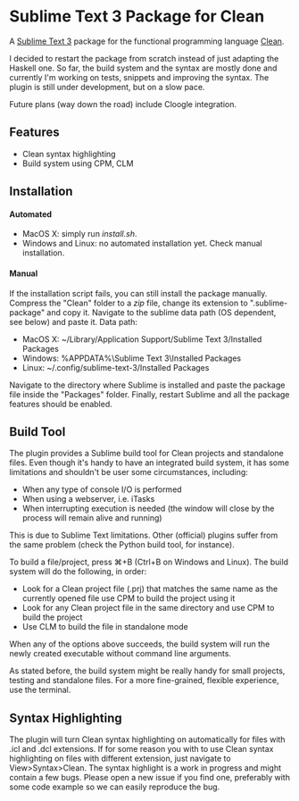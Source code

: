# Sublime Text 3 Package for Clean
A [Sublime Text 3](https://www.sublimetext.com) package for the functional programming language [Clean](http://clean.cs.ru.nl/Clean).

I decided to restart the package from scratch instead of just adapting the Haskell one. So far, the build system and the syntax are mostly done and currently I'm working on tests, snippets and improving the syntax. The plugin is still under development, but on a slow pace.

Future plans (way down the road) include Cloogle integration.


Features
-------------
* Clean syntax highlighting
* Build system using CPM, CLM 

Installation
-------------
#### Automated
* MacOS X: simply run *install.sh*. 
* Windows and Linux: no automated installation yet. Check manual installation.

#### Manual
If the installation script fails, you can still install the package manually. Compress the "Clean" folder to a *zip* file, change its extension to ".sublime-package" and copy it. Navigate to the sublime data path (OS dependent, see below) and paste it. 
Data path:
* MacOS X: ~/Library/Application Support/Sublime Text 3/Installed Packages
* Windows: %APPDATA%\Sublime Text 3\Installed Packages
* Linux: ~/.config/sublime-text-3/Installed Packages

Navigate to the directory where Sublime is installed and paste the package file inside the "Packages" folder. Finally, restart Sublime and all the package features should be enabled.

Build Tool
-------------
The plugin provides a Sublime build tool for Clean projects and standalone files. Even though it's handy to have an integrated build system, it has some limitations and shouldn't be user some circumstances, including:
* When any type of console I/O is performed
* When using a webserver, i.e. iTasks
* When interrupting execution is needed (the window will close by the process will remain alive and running)

This is due to Sublime Text limitations. Other (official) plugins suffer from the same problem (check the Python build tool, for instance).

To build a file/project, press ⌘+B (Ctrl+B on Windows and Linux). The build system will do the following, in order:
* Look for a Clean project file (.prj) that matches the same name as the currently opened file use CPM to build the project using it
* Look for any Clean project file in the same directory and use CPM to build the project
* Use CLM to build the file in standalone mode

When any of the options above succeeds, the build system will run the newly created executable without command line arguments. 

As stated before, the build system might be really handy for small projects, testing and standalone files. For a more fine-grained, flexible experience, use the terminal.

Syntax Highlighting
-------------
The plugin will turn Clean syntax highlighting on automatically for files with .icl and .dcl extensions. If for some reason you with to use Clean syntax highlighting on files with different extension, just navigate to View>Syntax>Clean. The syntax highlight is a work in progress and might contain a few bugs. Please open a new issue if you find one, preferably with some code example so we can easily reproduce the bug.

